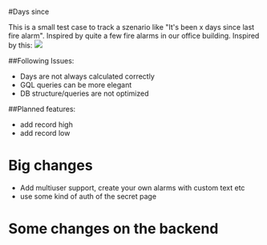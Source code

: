 #Days since

This is a small test case to track a szenario like "It's been x days since last fire alarm". Inspired by quite a few fire alarms in our office building. Inspired by this:
<img src="http://i.imgur.com/76BKB.jpg">

##Following Issues:
* Days are not always calculated correctly
* GQL queries can be more elegant
* DB structure/queries are not optimized

##Planned features:

* add record high
* add record low

# Big changes

* Add multiuser support, create your own alarms with custom text etc
* use some kind of auth of the secret page

# Some changes on the backend